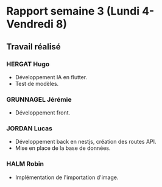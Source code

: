 # Rapport semaine 3 (Lundi 4-Vendredi 8)

## Travail réalisé

### HERGAT Hugo

- Développement IA en flutter.
- Test de modèles.

### GRUNNAGEL Jérémie

- Développement front.

### JORDAN Lucas

- Développement back en nestjs, création des routes API.
- Mise en place de la base de données.

### HALM Robin

- Implémentation de l'importation d'image.
